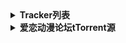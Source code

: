 <details><summary><b>Tracker列表</b></summary>
<p>
 
 - 来源
 - ```url 
   https://github.com/ngosang/trackerslist

   https://newtrackon.com/list

   https://trackerslist.com/all.txt

   http://github.itzmx.com/1265578519/OpenTracker/master/tracker.txt

   https://tinytorrent.net/best-torrent-tracker-list-updated/

   https://torrenttrackerss.com/torrent-tracker-list/

   http://www.torrenttrackerlist.com/torrent-tracker-list
   ```
   
</p>
</details>
<details><summary><b>爱恋动漫论坛tTorrent源</b></summary>
<p>

```url
http://open.acgtracker.com:1096/announce
udp://tracker4.itzmx.com:2710/announce
udp://tracker3.itzmx.com:6961/announce
udp://tracker2.itzmx.com:6961/announce
udp://tracker1.itzmx.com:8080/announce
http://tracker4.itzmx.com:2710/announce
http://tracker3.itzmx.com:6961/announce
http://tracker2.itzmx.com:6961/announce
http://tracker1.itzmx.com:8080/announce
udp://tracker.publicbt.com:80/announce
http://open.acgtracker.com:1096/announce
http://tr.bangumi.moe:6969/announce
http://t.nyaatracker.com/announce
http://open.acgtracker.com:1096/announce
http://open.nyaatorrents.info:6544/announce
http://t2.popgo.org:7456/annonce
http://share.camoe.cn:8080/announce
http://opentracker.acgnx.se/announce
http://tracker.acgnx.se/announce
http://nyaa.tracker.wf:7777/announce
http://mgtracker.org:2710/announce
http://t.acg.rip:6699/announce
http://tracker1.itzmx.com:8080/announce
http://tracker2.itzmx.com:6961/announce
http://tracker3.itzmx.com:6961/announce
http://tracker4.itzmx.com:2710/announce
https://tr.bangumi.moe:9696/announce
http://104.238.198.186:8000/announce
udp://104.238.198.186:8000/announce
http://tracker.kamigami.org:2710/announce
https://tracker.imgoingto.icu/announce
https://tr.ready4.icu/announce
udp://tracker.openbittorrent.com:80/announce
udp://tracker.publicbt.com:80/announce
udp://tracker.prq.to:80/announce
http://94.228.192.98/announce
http://share.dmhy.org/annonuce
http://tracker.btcake.com/announce
http://tracker.ktxp.com:6868/announce
http://tracker.ktxp.com:7070/announce
http://bt.sc-ol.com:2710/announce
http://btfile.sdo.com:6961/announce
https://t-115.rhcloud.com/only_for_ylbud
http://exodus.desync.com:6969/announce
udp://coppersurfer.tk:6969/announce
http://tracker3.torrentino.com/announce
http://tracker2.torrentino.com/announce
udp://open.demonii.com:1337/announce
udp://tracker.ex.ua:80/announce
http://pubt.net:2710/announce
http://tracker.tfile.me/announce
http://bigfoot1942.sektori.org:6969/announce
udp://bt.sc-ol.com:2710/announce
```

</p>
</details>
